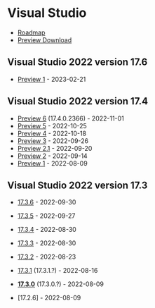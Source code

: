 # Visual Studio

- [Roadmap](https://docs.microsoft.com/en-us/visualstudio/productinfo/vs-roadmap)
- [Preview Download](https://visualstudio.microsoft.com/vs/preview/)

## Visual Studio 2022 version 17.6

- [Preview 1](https://docs.microsoft.com/en-us/visualstudio/releases/2022/release-notes-preview#17.6.0-pre.1.0) - 2023-02-21

## Visual Studio 2022 version 17.4

- [Preview 6](https://learn.microsoft.com/en-us/visualstudio/releases/2022/release-notes-preview#17.4.0-pre.6.0) (17.4.0.2366) - 2022-11-01
- [Preview 5](https://learn.microsoft.com/en-us/visualstudio/releases/2022/release-notes-preview#17.4.0-pre.5.0) - 2022-10-25
- [Preview 4](https://learn.microsoft.com/en-us/visualstudio/releases/2022/release-notes-preview#17.4.0-pre.4.0) - 2022-10-18
- [Preview 3](https://learn.microsoft.com/en-us/visualstudio/releases/2022/release-notes-preview#17.4.0-pre.3.0) - 2022-09-26
- [Preview 2.1](https://learn.microsoft.com/en-us/visualstudio/releases/2022/release-notes-preview#17.4.0-pre.2.1) - 2022-09-20
- [Preview 2](https://docs.microsoft.com/en-us/visualstudio/releases/2022/release-notes-preview#17.4.0-pre.2.0) - 2022-09-14
- [Preview 1](https://docs.microsoft.com/en-us/visualstudio/releases/2022/release-notes-preview#17.4.0-pre.1.0) - 2022-08-09

## Visual Studio 2022 version 17.3

- [17.3.6](https://docs.microsoft.com/en-us/visualstudio/releases/2022/release-notes#17.3.6) - 2022-09-30
- [17.3.5](https://docs.microsoft.com/en-us/visualstudio/releases/2022/release-notes#17.3.5) - 2022-09-27
- [17.3.4](https://docs.microsoft.com/en-us/visualstudio/releases/2022/release-notes#17.3.4) - 2022-08-30
- [17.3.3](https://docs.microsoft.com/en-us/visualstudio/releases/2022/release-notes#17.3.3) - 2022-08-30
- [17.3.2](https://docs.microsoft.com/en-us/visualstudio/releases/2022/release-notes#17.3.2) - 2022-08-23
- [17.3.1](https://docs.microsoft.com/en-us/visualstudio/releases/2022/release-notes#17.3.1) (17.3.1.?) - 2022-08-16
- **[17.3.0](https://docs.microsoft.com/en-us/visualstudio/releases/2022/release-notes#17.3.0)** (17.3.0.?) - 2022-08-09

- [17.2.6] - 2022-08-09
